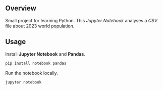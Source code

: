 ## Overview

Small project for learning Python. This _Jupyter Notebook_ analyses a _CSV_ file about 2023 world population.

## Usage

Install **Jupyter Notebook** and **Pandas**.

```bash
pip install notebook pandas
```

Run the notebook locally.

```bash
jupyter notebook
```
